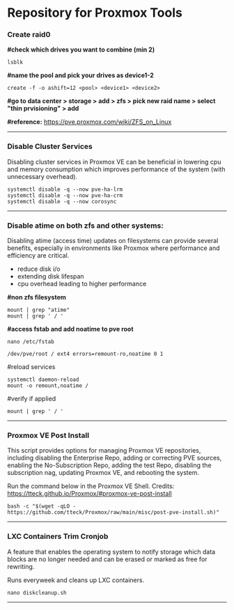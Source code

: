 # Repository for Proxmox Tools

### Create raid0


**#check which drives you want to combine (min 2)<br/>**

```
lsblk
```

**#name the pool and pick your drives as device1-2<br/>**

```
create -f -o ashift=12 <pool> <device1> <device2>
```

**#go to data center > storage > add > zfs > pick new raid name <pool> > select "thin prvisioning" > add**

**#reference:**
https://pve.proxmox.com/wiki/ZFS_on_Linux

---

### Disable Cluster Services
Disabling cluster services in Proxmox VE can be beneficial in  lowering cpu and memory consumption which improves performance of the system (with unnecessary overhead).

```
systemctl disable -q --now pve-ha-lrm
systemctl disable -q --now pve-ha-crm
systemctl disable -q --now corosync
```


---

### Disable atime on both zfs and other systems:
Disabling atime (access time) updates on filesystems can provide several benefits, especially in environments like Proxmox where performance and efficiency are critical. </br>
- reduce disk i/o
- extending disk lifespan
- cpu overhead leading to higher performance

**#non zfs filesystem**
```	
mount | grep "atime"
mount | grep ' / '
```
**#access fstab and add noatime to pve root**

```
nano /etc/fstab
```
```
/dev/pve/root / ext4 errors=remount-ro,noatime 0 1
```
#reload services 

```
systemctl daemon-reload
mount -o remount,noatime /
```
#verify if applied

```
mount | grep ' / '
```

---



### Proxmox VE Post Install
This script provides options for managing Proxmox VE repositories, including disabling the Enterprise Repo, adding or correcting PVE sources, enabling the No-Subscription Repo, adding the test Repo, disabling the subscription nag, updating Proxmox VE, and rebooting the system.

Run the command below in the Proxmox VE Shell. Credits: https://tteck.github.io/Proxmox/#proxmox-ve-post-install

```
bash -c "$(wget -qLO - https://github.com/tteck/Proxmox/raw/main/misc/post-pve-install.sh)"
```


---

### LXC Containers Trim Cronjob
A feature that enables the operating system to notify storage which data blocks are no longer needed and can be erased or marked as free for rewriting. 

Runs everyweek and cleans up LXC containers.

```
nano diskcleanup.sh
```


---


